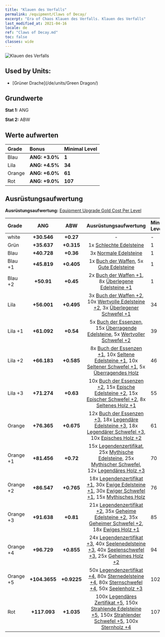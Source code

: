 ```yaml
---
title: "Klauen des Verfalls"
permalink: /equipment/Claws of Decay/
excerpt: "Era of Chaos Klauen des Verfalls. Klauen des Verfalls"
last_modified_at: 2021-04-16
locale: de
ref: "Claws of Decay.md"
toc: false
classes: wide
---
```


  ![Klauen des Verfalls](/images/e/e_2073.png)

## Used by Units:

* [Grüner Drache](/de/units/Green Dragon/) 


## Grundwerte
 **Stat 1:** ANG

 **Stat 2:** ABW

## Werte aufwerten

  |     Grade    |   Bonus | Minimal Level | 
  |:-------------|:--------|:--------------| 
  | Blau | **ANG: +3.0%** | **1** | 
  | Lila | **ANG: +4.5%** | **34** | 
  | Orange | **ANG: +6.0%** | **61** | 
  | Rot | **ANG: +9.0%** | **107** | 


## Ausrüstungsaufwertung
 **Ausrüstungsaufwertung:** [Equipment Upgrade Gold Cost Per Level](/equipment/EquipmentUpgradeCostPerLevel/) 

  |          Grade      | ANG | ABW | Ausrüstungsaufwertung | Minimal Level |
  |:--------------------|:---------:|:---------:|:----------------:|:--------------|
  | white | **+30.546** | **+0.27** | - | - |
  | Grün | **+35.637** | **+0.315** | 1x [Schlechte Edelsteine](/de/Items/mat_4/) | 1 |
  | Blau | **+40.728** | **+0.36** | 3x [Normale Edelsteine](/de/Items/mat_10/) | 1 |
  | Blau +1 | **+45.819** | **+0.405** | 1x [Buch der Waffen](/de/Items/mat_18/), 5x [Gute Edelsteine](/de/Items/mat_16/) | 1 |
  | Blau +2 | **+50.91** | **+0.45** | 2x [Buch der Waffen +1](/de/Items/mat_25/), 8x [Überlegene Edelsteine +1](/de/Items/mat_23/) | 1 |
  | Lila | **+56.001** | **+0.495** | 3x [Buch der Waffen +2](/de/Items/mat_32/), 10x [Wertvolle Edelsteine +2](/de/Items/mat_30/), 3x [Überlegener Schwefel +1](/de/Items/mat_22/) | 34 |
  | Lila +1 | **+61.092** | **+0.54** | 5x [Buch der Essenzen](/de/Items/mat_39/), 15x [Überragende Edelsteine](/de/Items/mat_37/), 5x [Wertvoller Schwefel +2](/de/Items/mat_29/) | 39 |
  | Lila +2 | **+66.183** | **+0.585** | 8x [Buch der Essenzen +1](/de/Items/mat_46/), 10x [Seltene Edelsteine +1](/de/Items/mat_44/), 10x [Seltener Schwefel +1](/de/Items/mat_43/), 5x [Überragendes Holz](/de/Items/mat_34/) | 46 |
  | Lila +3 | **+71.274** | **+0.63** | 10x [Buch der Essenzen +2](/de/Items/mat_53/), 15x [Epische Edelsteine +2](/de/Items/mat_51/), 15x [Epischer Schwefel +2](/de/Items/mat_50/), 8x [Seltenes Holz +1](/de/Items/mat_41/) | 55 |
  | Orange | **+76.365** | **+0.675** | 12x [Buch der Essenzen +3](/de/Items/mat_60/), 18x [Legendäre Edelsteine +3](/de/Items/mat_58/), 18x [Legendärer Schwefel +3](/de/Items/mat_57/), 10x [Episches Holz +2](/de/Items/mat_48/) | 61 |
  | Orange +1 | **+81.456** | **+0.72** | 15x [Legendenzertifikat](/de/Items/mat_67/), 25x [Mythische Edelsteine](/de/Items/mat_65/), 25x [Mythischer Schwefel](/de/Items/mat_64/), 12x [Legendäres Holz +3](/de/Items/mat_55/) | 70 |
  | Orange +2 | **+86.547** | **+0.765** | 18x [Legendenzertifikat +1](/de/Items/mat_74/), 30x [Ewige Edelsteine +1](/de/Items/mat_72/), 30x [Ewiger Schwefel +1](/de/Items/mat_71/), 15x [Mythisches Holz](/de/Items/mat_62/) | 76 |
  | Orange +3 | **+91.638** | **+0.81** | 21x [Legendenzertifikat +2](/de/Items/mat_81/), 35x [Geheime Edelsteine +2](/de/Items/mat_79/), 35x [Geheimer Schwefel +2](/de/Items/mat_78/), 18x [Ewiges Holz +1](/de/Items/mat_69/) | 85 |
  | Orange +4 | **+96.729** | **+0.855** | 24x [Legendenzertifikat +3](/de/Items/mat_88/), 40x [Seelenedelsteine +3](/de/Items/mat_86/), 40x [Seelenschwefel +3](/de/Items/mat_85/), 25x [Geheimes Holz +2](/de/Items/mat_76/) | 94 |
  | Orange +5 | **+104.3655** | **+0.9225** | 50x [Legendenzertifikat +4](/de/Items/mat_95/), 80x [Sternedelsteine +4](/de/Items/mat_93/), 80x [Sternschwefel +4](/de/Items/mat_92/), 50x [Seelenholz +3](/de/Items/mat_83/) | 102 |
  | Rot | **+117.093** | **+1.035** | 100x [Legendäres Zertifikat +5](/de/Items/mat_102/), 150x [Strahlende Edelsteine +5](/de/Items/mat_100/), 150x [Strahlender Schwefel +5](/de/Items/mat_99/), 100x [Sternholz +4](/de/Items/mat_90/) | 107 |

